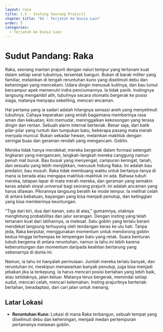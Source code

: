 ```yaml
---
layout: reza
title: 1.5 - Insting Seorang Prajurit
chapter_title: "01 - Terjatuh ke Dunia Lain"
order: 5
categories:
  - Terjatuh ke Dunia Lain
---
```

# Sudut Pandang: Raka

Raka, seorang mantan prajurit dengan naluri tempur yang tertanam kuat dalam setiap serat tubuhnya, tersentak bangun. Bukan di barak militer yang familiar, melainkan di tengah reruntuhan kuno yang diselimuti debu dan keheningan yang mencekam. Udara dingin menusuk kulitnya, dan bau lumut bercampur apek memenuhi indra penciumannya. Ia tidak panik. Instingnya langsung mengambil alih, tubuhnya secara otomatis bergerak ke posisi siaga, matanya menyapu sekeliling, mencari ancaman.

Hal pertama yang ia sadari adalah hilangnya sensasi aneh yang menyelimuti tubuhnya. Cahaya keperakan yang entah bagaimana memberinya rasa aman dan kekuatan, kini memudar, meninggalkan kekosongan yang terasa dingin dan rentan. Sebuah alarm internal berteriak. Benar saja, dari balik pilar-pilar yang runtuh dan tumpukan batu, beberapa pasang mata merah menyala muncul. Bukan sekadar hewan, melainkan makhluk dengan seringai buas dan geraman rendah yang mengancam. Goblin.

Mereka tidak hanya mendekat; mereka bergerak dalam formasi setengah lingkaran yang mengancam, langkah-langkah mereka canggung namun penuh niat buruk. Bau busuk yang menyengat, campuran keringat, tanah, dan sesuatu yang lebih menjijikkan, menusuk hidung Raka. Ini adalah bau predator, bau musuh. Raka tidak membuang waktu untuk bertanya-tanya di mana ia berada atau mengapa makhluk-makhluk ini ada. Bahasa tubuh mereka, tatapan lapar di mata merah mereka, dan geraman yang semakin keras adalah sinyal universal bagi seorang prajurit: ini adalah ancaman yang harus dilawan. Pikirannya langsung beralih ke mode tempur. Ia melihat celah di antara bebatuan, bayangan yang bisa menjadi penutup, dan ketinggian yang bisa memberinya keuntungan.

"Tiga dari kiri, dua dari kanan, satu di atas," gumamnya, otaknya menghitung probabilitas dan jalur serangan. Dengan insting yang telah tertanam kuat dari latihannya, ia melesat. Satu goblin yang terlalu berani mendekat langsung terhuyung oleh tendangan keras ke ulu hati. Tanpa jeda, Raka berputar, menggunakan momentum untuk mendorong goblin kedua hingga terhempas ke lempengan batu yang retak. Suara benturan tubuh bergema di antara reruntuhan, namun ia tahu ini lebih karena keberuntungan dan momentum daripada keahlian bertarung yang sebenarnya di dunia ini.

Namun, ia tahu ini hanyalah permulaan. Jumlah mereka terlalu banyak, dan reruntuhan ini, meskipun menawarkan banyak penutup, juga bisa menjadi jebakan jika ia terkepung. Ia harus mencari posisi bertahan yang lebih baik, atau setidaknya, jalan keluar. Matanya terus bergerak, memindai setiap sudut, mencari celah, mencari kelemahan. Insting prajuritnya berteriak: bertahan, beradaptasi, dan cari jalan untuk menang.

## Latar Lokasi

*   **Reruntuhan Kuno**: Lokasi di mana Raka terbangun, sebuah tempat yang diselimuti debu dan keheningan, menjadi medan pertempuran pertamanya melawan goblin.